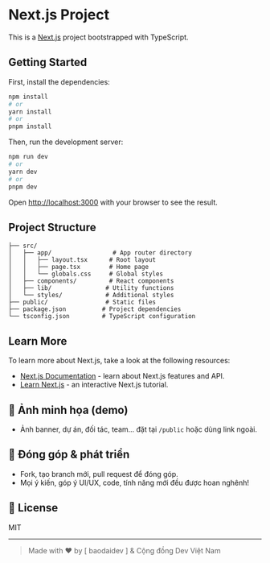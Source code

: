 # Next.js Project

This is a [Next.js](https://nextjs.org/) project bootstrapped with TypeScript.

## Getting Started

First, install the dependencies:

```bash
npm install
# or
yarn install
# or
pnpm install
```

Then, run the development server:

```bash
npm run dev
# or
yarn dev
# or
pnpm dev
```

Open [http://localhost:3000](http://localhost:3000) with your browser to see the result.

## Project Structure

```
├── src/
│   ├── app/                 # App router directory
│   │   ├── layout.tsx      # Root layout
│   │   ├── page.tsx        # Home page
│   │   └── globals.css     # Global styles
│   ├── components/         # React components
│   ├── lib/               # Utility functions
│   └── styles/            # Additional styles
├── public/                # Static files
├── package.json          # Project dependencies
└── tsconfig.json         # TypeScript configuration
```

## Learn More

To learn more about Next.js, take a look at the following resources:

- [Next.js Documentation](https://nextjs.org/docs) - learn about Next.js features and API.
- [Learn Next.js](https://nextjs.org/learn) - an interactive Next.js tutorial.

## 📸 Ảnh minh họa (demo)
- Ảnh banner, dự án, đối tác, team... đặt tại `/public` hoặc dùng link ngoài.

## 📝 Đóng góp & phát triển
- Fork, tạo branch mới, pull request để đóng góp.
- Mọi ý kiến, góp ý UI/UX, code, tính năng mới đều được hoan nghênh!

## 📄 License
MIT

---

> Made with ❤️ by [ baodaidev ] & Cộng đồng Dev Việt Nam 